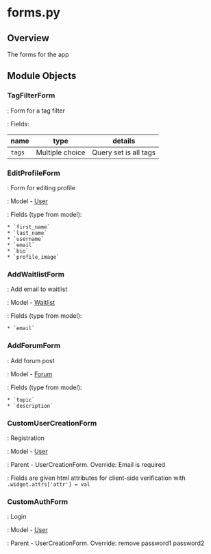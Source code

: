 # forms.py

## Overview

The forms for the app

## Module Objects

### TagFilterForm

:   Form for a tag filter

:   Fields:

| name | type | details |
| ---- | ---- | ------- |
| `tags` | Multiple choice | Query set is all tags|

### EditProfileForm

:   Form for editing profile

:   Model - [User](./models.md#user)

:   Fields (type from model):

    * `first_name`
    * `last_name`
    * `username`
    * `email`
    * `bio`
    * `profile_image`

### AddWaitlistForm

:   Add email to waitlist

:   Model - [Waitlist](./models.md#waitlist)

:   Fields (type from model):

    * `email`

### AddForumForm

:   Add forum post

:   Model - [Forum](./models.md#forum)

:   Fields (type from model):

    * `topic`
    * `description`

### CustomUserCreationForm

:   Registration

:   Model - [User](./models.md#user)

:   Parent - UserCreationForm. Override: Email is required

:   Fields are given html attributes for client-side verification with `.widget.attrs['attr'] = val`

### CustomAuthForm

:   Login

:   Model - [User](./models.md#user)

:   Parent - UserCreationForm. Override: remove password1 password2
